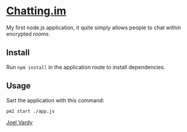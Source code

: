 # [Chatting.im][chatting]

My first node.js application, it quite simply allows people to chat within encrypted *rooms*.

## Install

Run `npm install` in the application route to install dependencies.

## Usage

Sart the application with this command:

```bash
pm2 start ./app.js
```

[Joel Vardy][joelvardy]

  [joelvardy]: https://joelvardy.com
  [chatting]: https://chatting.im